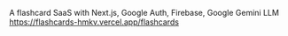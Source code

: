A flashcard SaaS with Next.js, Google Auth, Firebase, Google Gemini LLM
https://flashcards-hmkv.vercel.app/flashcards
